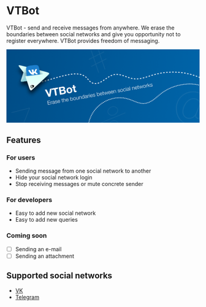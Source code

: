 # VTBot

VTBot - send and receive messages from anywhere. We erase the boundaries between social networks and give you opportunity not to register everywhere. VTBot provides freedom of messaging. 

![Cover](https://github.com/farhit1/vtbot/blob/master/pics/cover3.png)

## Features
### For users
- Sending message from one social network to another
- Hide your social network login
- Stop receiving messages or mute concrete sender

### For developers
- Easy to add new social network
- Easy to add new queries

### Coming soon
- [ ] Sending an e-mail
- [ ] Sending an attachment

## Supported social networks
- [VK](https://vk.com/vtbot)
- [Telegram](http://t.me/vtbot_bot)
